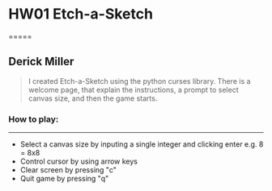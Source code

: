 # HW01 Etch-a-Sketch
=====
## Derick Miller 

> I created Etch-a-Sketch using the python curses library. There is a welcome page, that explain the instructions, a prompt to select canvas size, and then the game starts.

### How to play:
***
* Select a canvas size by inputing a single integer and clicking enter e.g. 8 = 8x8
* Control cursor by using arrow keys
* Clear screen by pressing "c"
* Quit game by pressing "q"
